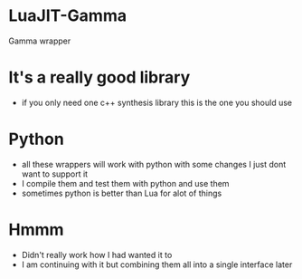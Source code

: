 # LuaJIT-Gamma
Gamma wrapper

# It's a really good library
* if you only need one c++ synthesis library this is the one you should use

# Python
* all these wrappers will work with python with some changes I just dont want to support it
* I compile them and test them with python and use them 
* sometimes python is better than Lua for alot of things



# Hmmm
* Didn't really work how I had wanted it to
* I am continuing with it but combining them all into a single interface later
